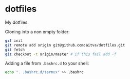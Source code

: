 # dotfiles
My dotfiles.

Cloning into a non empty folder:

```bash
git init
git remote add origin git@github.com:aitva/dotfiles.git
git fetch
git checkout -t origin/master # if this fail add -f
```

Adding a file from `.bashrc.d` to your shell:

```bash
echo ". .bashrc.d/termux" >> .bashrc
```
